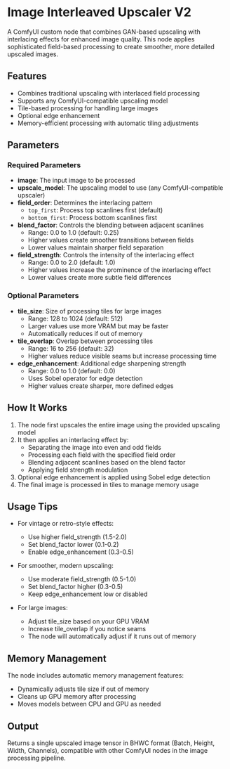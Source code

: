 # Image Interleaved Upscaler V2

A ComfyUI custom node that combines GAN-based upscaling with interlacing effects for enhanced image quality. This node applies sophisticated field-based processing to create smoother, more detailed upscaled images.

## Features

- Combines traditional upscaling with interlaced field processing
- Supports any ComfyUI-compatible upscaling model
- Tile-based processing for handling large images
- Optional edge enhancement
- Memory-efficient processing with automatic tiling adjustments

## Parameters

### Required Parameters

- **image**: The input image to be processed
- **upscale_model**: The upscaling model to use (any ComfyUI-compatible upscaler)
- **field_order**: Determines the interlacing pattern
  - `top_first`: Process top scanlines first (default)
  - `bottom_first`: Process bottom scanlines first
- **blend_factor**: Controls the blending between adjacent scanlines
  - Range: 0.0 to 1.0 (default: 0.25)
  - Higher values create smoother transitions between fields
  - Lower values maintain sharper field separation
- **field_strength**: Controls the intensity of the interlacing effect
  - Range: 0.0 to 2.0 (default: 1.0)
  - Higher values increase the prominence of the interlacing effect
  - Lower values create more subtle field differences

### Optional Parameters

- **tile_size**: Size of processing tiles for large images
  - Range: 128 to 1024 (default: 512)
  - Larger values use more VRAM but may be faster
  - Automatically reduces if out of memory
- **tile_overlap**: Overlap between processing tiles
  - Range: 16 to 256 (default: 32)
  - Higher values reduce visible seams but increase processing time
- **edge_enhancement**: Additional edge sharpening strength
  - Range: 0.0 to 1.0 (default: 0.0)
  - Uses Sobel operator for edge detection
  - Higher values create sharper, more defined edges

## How It Works

1. The node first upscales the entire image using the provided upscaling model
2. It then applies an interlacing effect by:
   - Separating the image into even and odd fields
   - Processing each field with the specified field order
   - Blending adjacent scanlines based on the blend factor
   - Applying field strength modulation
3. Optional edge enhancement is applied using Sobel edge detection
4. The final image is processed in tiles to manage memory usage

## Usage Tips

- For vintage or retro-style effects:
  - Use higher field_strength (1.5-2.0)
  - Set blend_factor lower (0.1-0.2)
  - Enable edge_enhancement (0.3-0.5)

- For smoother, modern upscaling:
  - Use moderate field_strength (0.5-1.0)
  - Set blend_factor higher (0.3-0.5)
  - Keep edge_enhancement low or disabled

- For large images:
  - Adjust tile_size based on your GPU VRAM
  - Increase tile_overlap if you notice seams
  - The node will automatically adjust if it runs out of memory

## Memory Management

The node includes automatic memory management features:
- Dynamically adjusts tile size if out of memory
- Cleans up GPU memory after processing
- Moves models between CPU and GPU as needed

## Output

Returns a single upscaled image tensor in BHWC format (Batch, Height, Width, Channels), compatible with other ComfyUI nodes in the image processing pipeline.
